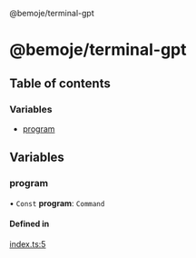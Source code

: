 @bemoje/terminal-gpt

# @bemoje/terminal-gpt

## Table of contents

### Variables

- [program](https://github.com/bemoje/tsmono/blob/main/pkg/terminal-gpt/docs/md/index.md#program)

## Variables

### program

• `Const` **program**: `Command`

#### Defined in

[index.ts:5](https://github.com/bemoje/tsmono/blob/5043a85/pkg/terminal-gpt/src/index.ts#L5)
